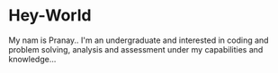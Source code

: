 # Hey-World
My nam is Pranay..
I'm an undergraduate and interested in coding and problem solving, analysis and assessment under my capabilities and knowledge...

